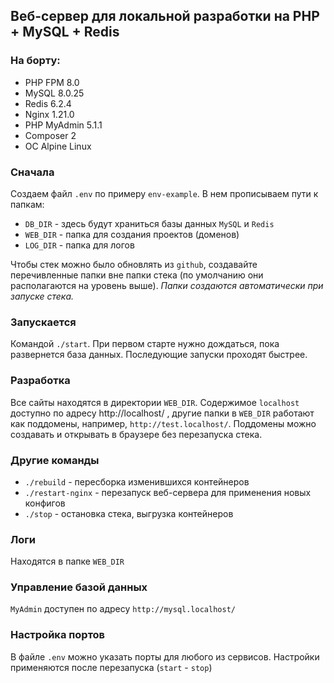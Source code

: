 ## Веб-сервер для локальной разработки на PHP + MySQL + Redis

### На борту:

 - PHP FPM     8.0
 - MySQL       8.0.25
 - Redis       6.2.4
 - Nginx       1.21.0
 - PHP MyAdmin 5.1.1
 - Composer    2
 - ОС Alpine Linux

### Сначала

Создаем файл `.env` по примеру `env-example`.
В нем прописываем пути к папкам:

 - `DB_DIR`  - здесь будут храниться базы данных `MySQL` и `Redis`
 - `WEB_DIR` - папка для создания проектов (доменов)
 - `LOG_DIR` - папка для логов 

Чтобы стек можно было обновлять из `github`, создавайте перечивленные папки вне папки стека (по умолчанию они располагаются на уровень выше).
_Папки создаются автоматически при запуске стека._

### Запускается

Командой `./start`. При первом старте нужно дождаться, пока развернется база данных. Последующие запуски проходят быстрее.

### Разработка

Все сайты находятся в директории `WEB_DIR`. Содержимое `localhost` доступно по адресу http://localhost/ , другие папки в `WEB_DIR` работают как поддомены, например, `http://test.localhost/`. Поддомены можно создавать и открывать в браузере без перезапуска стека.

### Другие команды

 - `./rebuild`       - пересборка изменившихся контейнеров
 - `./restart-nginx` - перезапуск веб-сервера для применения новых конфигов
 - `./stop`          - остановка стека, выгрузка контейнеров

### Логи 

Находятся в папке `WEB_DIR`

### Управление базой данных

`MyAdmin` доступен по адресу `http://mysql.localhost/`

### Настройка портов

В файле `.env` можно указать порты для любого из сервисов. Настройки применяются после перезапуска (`start` - `stop`)